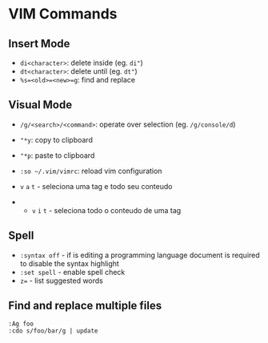 VIM Commands
============

## Insert Mode
- `di<character>`: delete inside (eg. `di"`)
- `dt<character>`: delete until (eg. `dt"`)
- `%s=<old>=<new>=g`: find and replace

## Visual Mode
- `/g/<search>/<command>`: operate over selection (eg. `/g/console/d`)




- `"*y`: copy to clipboard
- `"*p`: paste to clipboard

- `:so ~/.vim/vimrc`: reload vim configuration


- `v` `a` `t` - seleciona uma tag e todo seu conteudo
- - `v` `i` `t` - seleciona todo o conteudo de uma tag

## Spell

* `:syntax off` - if is editing a programming language document is required to disable the syntax highlight
* `:set spell` - enable spell check
* `z=` - list suggested words

## Find and replace multiple files

```
:Ag foo
:cdo s/foo/bar/g | update
```
